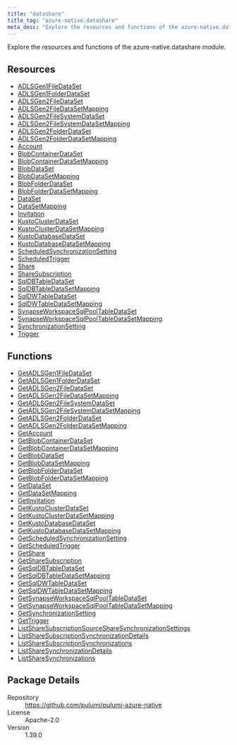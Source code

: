 ```yaml
---
title: "datashare"
title_tag: "azure-native.datashare"
meta_desc: "Explore the resources and functions of the azure-native.datashare module."
---
```


<!-- WARNING: this file was generated by Pulumi Docs Generator. -->
<!-- Do not edit by hand unless you're certain you know what you are doing! -->

Explore the resources and functions of the azure-native.datashare module.

<h2 id="resources">Resources</h2>
<ul class="api">
    <li><a href="adlsgen1filedataset" title="ADLSGen1FileDataSet"><span class="symbol resource"></span>ADLSGen1FileDataSet</a></li>
    <li><a href="adlsgen1folderdataset" title="ADLSGen1FolderDataSet"><span class="symbol resource"></span>ADLSGen1FolderDataSet</a></li>
    <li><a href="adlsgen2filedataset" title="ADLSGen2FileDataSet"><span class="symbol resource"></span>ADLSGen2FileDataSet</a></li>
    <li><a href="adlsgen2filedatasetmapping" title="ADLSGen2FileDataSetMapping"><span class="symbol resource"></span>ADLSGen2FileDataSetMapping</a></li>
    <li><a href="adlsgen2filesystemdataset" title="ADLSGen2FileSystemDataSet"><span class="symbol resource"></span>ADLSGen2FileSystemDataSet</a></li>
    <li><a href="adlsgen2filesystemdatasetmapping" title="ADLSGen2FileSystemDataSetMapping"><span class="symbol resource"></span>ADLSGen2FileSystemDataSetMapping</a></li>
    <li><a href="adlsgen2folderdataset" title="ADLSGen2FolderDataSet"><span class="symbol resource"></span>ADLSGen2FolderDataSet</a></li>
    <li><a href="adlsgen2folderdatasetmapping" title="ADLSGen2FolderDataSetMapping"><span class="symbol resource"></span>ADLSGen2FolderDataSetMapping</a></li>
    <li><a href="account" title="Account"><span class="symbol resource"></span>Account</a></li>
    <li><a href="blobcontainerdataset" title="BlobContainerDataSet"><span class="symbol resource"></span>BlobContainerDataSet</a></li>
    <li><a href="blobcontainerdatasetmapping" title="BlobContainerDataSetMapping"><span class="symbol resource"></span>BlobContainerDataSetMapping</a></li>
    <li><a href="blobdataset" title="BlobDataSet"><span class="symbol resource"></span>BlobDataSet</a></li>
    <li><a href="blobdatasetmapping" title="BlobDataSetMapping"><span class="symbol resource"></span>BlobDataSetMapping</a></li>
    <li><a href="blobfolderdataset" title="BlobFolderDataSet"><span class="symbol resource"></span>BlobFolderDataSet</a></li>
    <li><a href="blobfolderdatasetmapping" title="BlobFolderDataSetMapping"><span class="symbol resource"></span>BlobFolderDataSetMapping</a></li>
    <li><a href="dataset" title="DataSet"><span class="symbol resource"></span>DataSet</a></li>
    <li><a href="datasetmapping" title="DataSetMapping"><span class="symbol resource"></span>DataSetMapping</a></li>
    <li><a href="invitation" title="Invitation"><span class="symbol resource"></span>Invitation</a></li>
    <li><a href="kustoclusterdataset" title="KustoClusterDataSet"><span class="symbol resource"></span>KustoClusterDataSet</a></li>
    <li><a href="kustoclusterdatasetmapping" title="KustoClusterDataSetMapping"><span class="symbol resource"></span>KustoClusterDataSetMapping</a></li>
    <li><a href="kustodatabasedataset" title="KustoDatabaseDataSet"><span class="symbol resource"></span>KustoDatabaseDataSet</a></li>
    <li><a href="kustodatabasedatasetmapping" title="KustoDatabaseDataSetMapping"><span class="symbol resource"></span>KustoDatabaseDataSetMapping</a></li>
    <li><a href="scheduledsynchronizationsetting" title="ScheduledSynchronizationSetting"><span class="symbol resource"></span>ScheduledSynchronizationSetting</a></li>
    <li><a href="scheduledtrigger" title="ScheduledTrigger"><span class="symbol resource"></span>ScheduledTrigger</a></li>
    <li><a href="share" title="Share"><span class="symbol resource"></span>Share</a></li>
    <li><a href="sharesubscription" title="ShareSubscription"><span class="symbol resource"></span>ShareSubscription</a></li>
    <li><a href="sqldbtabledataset" title="SqlDBTableDataSet"><span class="symbol resource"></span>SqlDBTableDataSet</a></li>
    <li><a href="sqldbtabledatasetmapping" title="SqlDBTableDataSetMapping"><span class="symbol resource"></span>SqlDBTableDataSetMapping</a></li>
    <li><a href="sqldwtabledataset" title="SqlDWTableDataSet"><span class="symbol resource"></span>SqlDWTableDataSet</a></li>
    <li><a href="sqldwtabledatasetmapping" title="SqlDWTableDataSetMapping"><span class="symbol resource"></span>SqlDWTableDataSetMapping</a></li>
    <li><a href="synapseworkspacesqlpooltabledataset" title="SynapseWorkspaceSqlPoolTableDataSet"><span class="symbol resource"></span>SynapseWorkspaceSqlPoolTableDataSet</a></li>
    <li><a href="synapseworkspacesqlpooltabledatasetmapping" title="SynapseWorkspaceSqlPoolTableDataSetMapping"><span class="symbol resource"></span>SynapseWorkspaceSqlPoolTableDataSetMapping</a></li>
    <li><a href="synchronizationsetting" title="SynchronizationSetting"><span class="symbol resource"></span>SynchronizationSetting</a></li>
    <li><a href="trigger" title="Trigger"><span class="symbol resource"></span>Trigger</a></li>
</ul>

<h2 id="functions">Functions</h2>
<ul class="api">
    <li><a href="getadlsgen1filedataset" title="GetADLSGen1FileDataSet"><span class="symbol function"></span>GetADLSGen1FileDataSet</a></li>
    <li><a href="getadlsgen1folderdataset" title="GetADLSGen1FolderDataSet"><span class="symbol function"></span>GetADLSGen1FolderDataSet</a></li>
    <li><a href="getadlsgen2filedataset" title="GetADLSGen2FileDataSet"><span class="symbol function"></span>GetADLSGen2FileDataSet</a></li>
    <li><a href="getadlsgen2filedatasetmapping" title="GetADLSGen2FileDataSetMapping"><span class="symbol function"></span>GetADLSGen2FileDataSetMapping</a></li>
    <li><a href="getadlsgen2filesystemdataset" title="GetADLSGen2FileSystemDataSet"><span class="symbol function"></span>GetADLSGen2FileSystemDataSet</a></li>
    <li><a href="getadlsgen2filesystemdatasetmapping" title="GetADLSGen2FileSystemDataSetMapping"><span class="symbol function"></span>GetADLSGen2FileSystemDataSetMapping</a></li>
    <li><a href="getadlsgen2folderdataset" title="GetADLSGen2FolderDataSet"><span class="symbol function"></span>GetADLSGen2FolderDataSet</a></li>
    <li><a href="getadlsgen2folderdatasetmapping" title="GetADLSGen2FolderDataSetMapping"><span class="symbol function"></span>GetADLSGen2FolderDataSetMapping</a></li>
    <li><a href="getaccount" title="GetAccount"><span class="symbol function"></span>GetAccount</a></li>
    <li><a href="getblobcontainerdataset" title="GetBlobContainerDataSet"><span class="symbol function"></span>GetBlobContainerDataSet</a></li>
    <li><a href="getblobcontainerdatasetmapping" title="GetBlobContainerDataSetMapping"><span class="symbol function"></span>GetBlobContainerDataSetMapping</a></li>
    <li><a href="getblobdataset" title="GetBlobDataSet"><span class="symbol function"></span>GetBlobDataSet</a></li>
    <li><a href="getblobdatasetmapping" title="GetBlobDataSetMapping"><span class="symbol function"></span>GetBlobDataSetMapping</a></li>
    <li><a href="getblobfolderdataset" title="GetBlobFolderDataSet"><span class="symbol function"></span>GetBlobFolderDataSet</a></li>
    <li><a href="getblobfolderdatasetmapping" title="GetBlobFolderDataSetMapping"><span class="symbol function"></span>GetBlobFolderDataSetMapping</a></li>
    <li><a href="getdataset" title="GetDataSet"><span class="symbol function"></span>GetDataSet</a></li>
    <li><a href="getdatasetmapping" title="GetDataSetMapping"><span class="symbol function"></span>GetDataSetMapping</a></li>
    <li><a href="getinvitation" title="GetInvitation"><span class="symbol function"></span>GetInvitation</a></li>
    <li><a href="getkustoclusterdataset" title="GetKustoClusterDataSet"><span class="symbol function"></span>GetKustoClusterDataSet</a></li>
    <li><a href="getkustoclusterdatasetmapping" title="GetKustoClusterDataSetMapping"><span class="symbol function"></span>GetKustoClusterDataSetMapping</a></li>
    <li><a href="getkustodatabasedataset" title="GetKustoDatabaseDataSet"><span class="symbol function"></span>GetKustoDatabaseDataSet</a></li>
    <li><a href="getkustodatabasedatasetmapping" title="GetKustoDatabaseDataSetMapping"><span class="symbol function"></span>GetKustoDatabaseDataSetMapping</a></li>
    <li><a href="getscheduledsynchronizationsetting" title="GetScheduledSynchronizationSetting"><span class="symbol function"></span>GetScheduledSynchronizationSetting</a></li>
    <li><a href="getscheduledtrigger" title="GetScheduledTrigger"><span class="symbol function"></span>GetScheduledTrigger</a></li>
    <li><a href="getshare" title="GetShare"><span class="symbol function"></span>GetShare</a></li>
    <li><a href="getsharesubscription" title="GetShareSubscription"><span class="symbol function"></span>GetShareSubscription</a></li>
    <li><a href="getsqldbtabledataset" title="GetSqlDBTableDataSet"><span class="symbol function"></span>GetSqlDBTableDataSet</a></li>
    <li><a href="getsqldbtabledatasetmapping" title="GetSqlDBTableDataSetMapping"><span class="symbol function"></span>GetSqlDBTableDataSetMapping</a></li>
    <li><a href="getsqldwtabledataset" title="GetSqlDWTableDataSet"><span class="symbol function"></span>GetSqlDWTableDataSet</a></li>
    <li><a href="getsqldwtabledatasetmapping" title="GetSqlDWTableDataSetMapping"><span class="symbol function"></span>GetSqlDWTableDataSetMapping</a></li>
    <li><a href="getsynapseworkspacesqlpooltabledataset" title="GetSynapseWorkspaceSqlPoolTableDataSet"><span class="symbol function"></span>GetSynapseWorkspaceSqlPoolTableDataSet</a></li>
    <li><a href="getsynapseworkspacesqlpooltabledatasetmapping" title="GetSynapseWorkspaceSqlPoolTableDataSetMapping"><span class="symbol function"></span>GetSynapseWorkspaceSqlPoolTableDataSetMapping</a></li>
    <li><a href="getsynchronizationsetting" title="GetSynchronizationSetting"><span class="symbol function"></span>GetSynchronizationSetting</a></li>
    <li><a href="gettrigger" title="GetTrigger"><span class="symbol function"></span>GetTrigger</a></li>
    <li><a href="listsharesubscriptionsourcesharesynchronizationsettings" title="ListShareSubscriptionSourceShareSynchronizationSettings"><span class="symbol function"></span>ListShareSubscriptionSourceShareSynchronizationSettings</a></li>
    <li><a href="listsharesubscriptionsynchronizationdetails" title="ListShareSubscriptionSynchronizationDetails"><span class="symbol function"></span>ListShareSubscriptionSynchronizationDetails</a></li>
    <li><a href="listsharesubscriptionsynchronizations" title="ListShareSubscriptionSynchronizations"><span class="symbol function"></span>ListShareSubscriptionSynchronizations</a></li>
    <li><a href="listsharesynchronizationdetails" title="ListShareSynchronizationDetails"><span class="symbol function"></span>ListShareSynchronizationDetails</a></li>
    <li><a href="listsharesynchronizations" title="ListShareSynchronizations"><span class="symbol function"></span>ListShareSynchronizations</a></li>
</ul>

<h2 id="package-details">Package Details</h2>
<dl class="package-details">
	<dt>Repository</dt>
	<dd><a href="https://github.com/pulumi/pulumi-azure-native">https://github.com/pulumi/pulumi-azure-native</a></dd>
	<dt>License</dt>
	<dd>Apache-2.0</dd>
	<dt>Version</dt>
	<dd>1.39.0</dd>
</dl>

